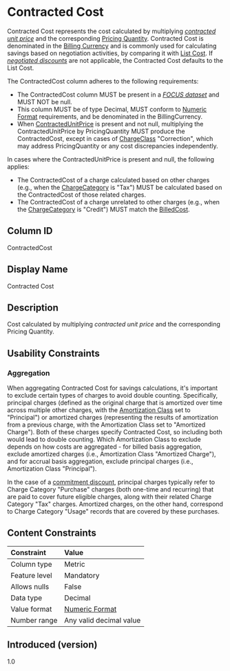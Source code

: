 # Contracted Cost

Contracted Cost represents the cost calculated by multiplying [*contracted unit price*](#glossary:contracted-unit-price) and the corresponding [Pricing Quantity](#pricingquantity). Contracted Cost is denominated in the [Billing Currency](#billingcurrency) and is commonly used for calculating savings based on negotiation activities, by comparing it with [List Cost](#listcost). If [*negotiated discounts*](#glossary:negotiated-discount) are not applicable, the Contracted Cost defaults to the List Cost.

The ContractedCost column adheres to the following requirements:

* The ContractedCost column MUST be present in a [*FOCUS dataset*](#glossary:FOCUS-dataset) and MUST NOT be null.
* This column MUST be of type Decimal, MUST conform to [Numeric Format](#numericformat) requirements, and be denominated in the BillingCurrency.
* When [ContractedUnitPrice](#contractedunitprice) is present and not null, multiplying the ContractedUnitPrice by PricingQuantity MUST produce the ContractedCost, except in cases of [ChargeClass](#chargeclass) "Correction", which may address PricingQuantity or any cost discrepancies independently.

In cases where the ContractedUnitPrice is present and null, the following applies:

* The ContractedCost of a charge calculated based on other charges (e.g., when the [ChargeCategory](#chargecategory) is "Tax") MUST be calculated based on the ContractedCost of those related charges.
* The ContractedCost of a charge unrelated to other charges (e.g., when the [ChargeCategory](#chargecategory) is "Credit") MUST match the [BilledCost](#billedcost).

## Column ID

ContractedCost

## Display Name

Contracted Cost

## Description

Cost calculated by multiplying *contracted unit price* and the corresponding Pricing Quantity.

## Usability Constraints

### Aggregation

When aggregating Contracted Cost for savings calculations, it's important to exclude certain types of charges to avoid double counting. Specifically, principal charges (defined as the original charge that is amortized over time across multiple other charges, with the [Amortization Class](#amortizationclass) set to "Principal") or amortized charges (representing the results of amortization from a previous charge, with the Amortization Class set to "Amortized Charge"). Both of these charges specify Contracted Cost, so including both would lead to double counting. Which Amortization Class to exclude depends on how costs are aggregated - for billed basis aggregation, exclude amortized charges (i.e., Amortization Class "Amortized Charge"), and for accrual basis aggregation, exclude principal charges (i.e., Amortization Class "Principal").

In the case of a [commitment discount](#glossary:commitment-discount), principal charges typically refer to Charge Category "Purchase" charges (both one-time and recurring) that are paid to cover future eligible charges, along with their related Charge Category "Tax" charges. Amortized charges, on the other hand, correspond to Charge Category "Usage" records that are covered by these purchases.

## Content Constraints

| Constraint      | Value                   |
|:----------------|:------------------------|
| Column type     | Metric                  |
| Feature level   | Mandatory               |
| Allows nulls    | False                   |
| Data type       | Decimal                 |
| Value format    | [Numeric Format](#numericformat) |
| Number range    | Any valid decimal value |

## Introduced (version)

1.0
